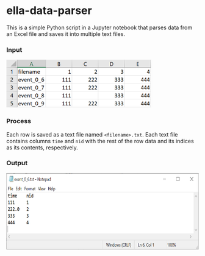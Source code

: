 # ella-data-parser
This is a simple Python script in a Jupyter notebook that parses data from an Excel file and saves it into multiple text files.

### Input

<img src="input.png" alt="input" height="125"/>

### Process

Each row is saved as a text file named `<filename>.txt`. Each text file contains columns `time` and `nid` with the rest of the row data and its indices as its contents, respectively.

### Output

<img src="output.png" alt="output" height="200"/>
